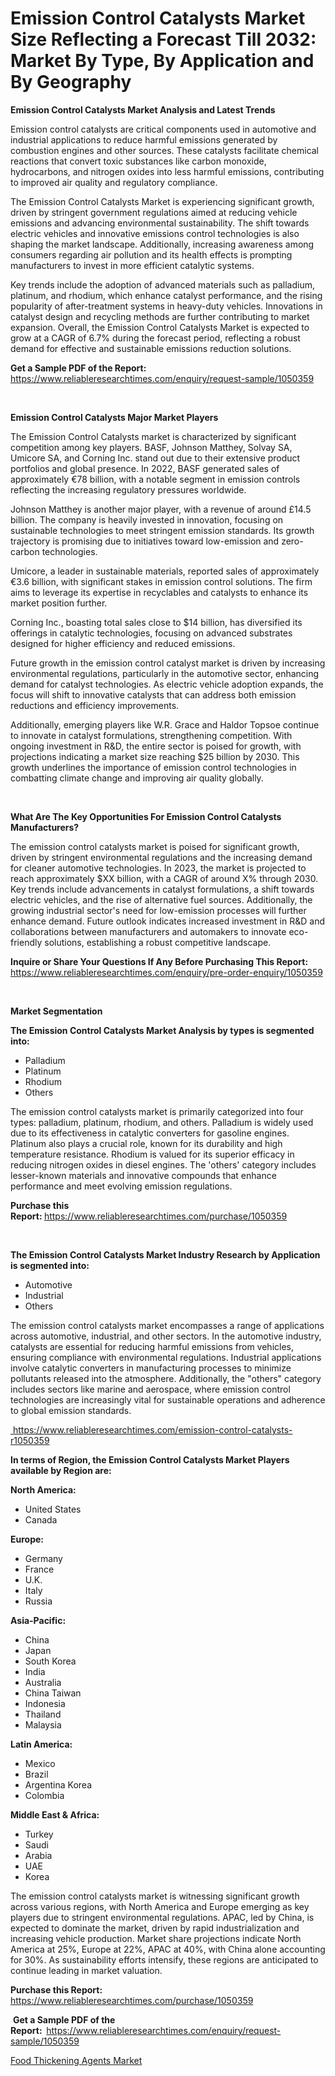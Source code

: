 <p><h1>Emission Control Catalysts Market Size Reflecting a Forecast Till 2032: Market By Type, By Application and By Geography</h1></p><p><strong>Emission Control Catalysts Market Analysis and Latest Trends</strong></p>
<p><p>Emission control catalysts are critical components used in automotive and industrial applications to reduce harmful emissions generated by combustion engines and other sources. These catalysts facilitate chemical reactions that convert toxic substances like carbon monoxide, hydrocarbons, and nitrogen oxides into less harmful emissions, contributing to improved air quality and regulatory compliance.</p><p>The Emission Control Catalysts Market is experiencing significant growth, driven by stringent government regulations aimed at reducing vehicle emissions and advancing environmental sustainability. The shift towards electric vehicles and innovative emissions control technologies is also shaping the market landscape. Additionally, increasing awareness among consumers regarding air pollution and its health effects is prompting manufacturers to invest in more efficient catalytic systems.</p><p>Key trends include the adoption of advanced materials such as palladium, platinum, and rhodium, which enhance catalyst performance, and the rising popularity of after-treatment systems in heavy-duty vehicles. Innovations in catalyst design and recycling methods are further contributing to market expansion. Overall, the Emission Control Catalysts Market is expected to grow at a CAGR of 6.7% during the forecast period, reflecting a robust demand for effective and sustainable emissions reduction solutions.</p></p>
<p><strong>Get a Sample PDF of the Report:&nbsp;</strong> <a href="https://www.reliableresearchtimes.com/enquiry/request-sample/1050359?utm_campaign=2233&utm_medium=2&utm_source=Github&utm_content=ia&utm_term=01042025&utm_id=emission-control-catalysts">https://www.reliableresearchtimes.com/enquiry/request-sample/1050359</a></p>
<p>&nbsp;</p>
<p><strong>Emission Control Catalysts Major Market Players</strong></p>
<p><p>The Emission Control Catalysts market is characterized by significant competition among key players. BASF, Johnson Matthey, Solvay SA, Umicore SA, and Corning Inc. stand out due to their extensive product portfolios and global presence. In 2022, BASF generated sales of approximately €78 billion, with a notable segment in emission controls reflecting the increasing regulatory pressures worldwide.</p><p>Johnson Matthey is another major player, with a revenue of around £14.5 billion. The company is heavily invested in innovation, focusing on sustainable technologies to meet stringent emission standards. Its growth trajectory is promising due to initiatives toward low-emission and zero-carbon technologies.</p><p>Umicore, a leader in sustainable materials, reported sales of approximately €3.6 billion, with significant stakes in emission control solutions. The firm aims to leverage its expertise in recyclables and catalysts to enhance its market position further.</p><p>Corning Inc., boasting total sales close to $14 billion, has diversified its offerings in catalytic technologies, focusing on advanced substrates designed for higher efficiency and reduced emissions. </p><p>Future growth in the emission control catalyst market is driven by increasing environmental regulations, particularly in the automotive sector, enhancing demand for catalyst technologies. As electric vehicle adoption expands, the focus will shift to innovative catalysts that can address both emission reductions and efficiency improvements.</p><p>Additionally, emerging players like W.R. Grace and Haldor Topsoe continue to innovate in catalyst formulations, strengthening competition. With ongoing investment in R&D, the entire sector is poised for growth, with projections indicating a market size reaching $25 billion by 2030. This growth underlines the importance of emission control technologies in combatting climate change and improving air quality globally.</p></p>
<p>&nbsp;</p>
<p><strong>What Are The Key Opportunities For Emission Control Catalysts Manufacturers?</strong></p>
<p><p>The emission control catalysts market is poised for significant growth, driven by stringent environmental regulations and the increasing demand for cleaner automotive technologies. In 2023, the market is projected to reach approximately $XX billion, with a CAGR of around X% through 2030. Key trends include advancements in catalyst formulations, a shift towards electric vehicles, and the rise of alternative fuel sources. Additionally, the growing industrial sector's need for low-emission processes will further enhance demand. Future outlook indicates increased investment in R&D and collaborations between manufacturers and automakers to innovate eco-friendly solutions, establishing a robust competitive landscape.</p></p>
<p><strong>Inquire or Share Your Questions If Any Before Purchasing This Report:</strong> <a href="https://www.reliableresearchtimes.com/enquiry/pre-order-enquiry/1050359?utm_campaign=2233&utm_medium=2&utm_source=Github&utm_content=ia&utm_term=01042025&utm_id=emission-control-catalysts">https://www.reliableresearchtimes.com/enquiry/pre-order-enquiry/1050359</a></p>
<p>&nbsp;</p>
<p><strong>Market Segmentation</strong></p>
<p><strong>The Emission Control Catalysts Market Analysis by types is segmented into:</strong></p>
<p><ul><li>Palladium</li><li>Platinum</li><li>Rhodium</li><li>Others</li></ul></p>
<p><p>The emission control catalysts market is primarily categorized into four types: palladium, platinum, rhodium, and others. Palladium is widely used due to its effectiveness in catalytic converters for gasoline engines. Platinum also plays a crucial role, known for its durability and high temperature resistance. Rhodium is valued for its superior efficacy in reducing nitrogen oxides in diesel engines. The 'others' category includes lesser-known materials and innovative compounds that enhance performance and meet evolving emission regulations.</p></p>
<p><strong>Purchase this Report:&nbsp;</strong><a href="https://www.reliableresearchtimes.com/purchase/1050359?utm_campaign=2233&utm_medium=2&utm_source=Github&utm_content=ia&utm_term=01042025&utm_id=emission-control-catalysts">https://www.reliableresearchtimes.com/purchase/1050359</a></p>
<p>&nbsp;</p>
<p><strong>The Emission Control Catalysts Market Industry Research by Application is segmented into:</strong></p>
<p><ul><li>Automotive</li><li>Industrial</li><li>Others</li></ul></p>
<p><p>The emission control catalysts market encompasses a range of applications across automotive, industrial, and other sectors. In the automotive industry, catalysts are essential for reducing harmful emissions from vehicles, ensuring compliance with environmental regulations. Industrial applications involve catalytic converters in manufacturing processes to minimize pollutants released into the atmosphere. Additionally, the "others" category includes sectors like marine and aerospace, where emission control technologies are increasingly vital for sustainable operations and adherence to global emission standards.</p></p>
<p><a href="https://www.reliableresearchtimes.com/emission-control-catalysts-r1050359?utm_campaign=2233&utm_medium=2&utm_source=Github&utm_content=ia&utm_term=01042025&utm_id=emission-control-catalysts">&nbsp;https://www.reliableresearchtimes.com/emission-control-catalysts-r1050359</a></p>
<p><strong>In terms of Region, the Emission Control Catalysts Market Players available by Region are:</strong></p>
<p>
    <p> <strong> North America: </strong>
        <ul>
            <li>United States</li>
            <li>Canada</li>
        </ul>
        </p> 
    <p> <strong> Europe: </strong>
        <ul>
            <li>Germany</li>
            <li>France</li>
            <li>U.K.</li>
            <li>Italy</li>
            <li>Russia</li>
        </ul>
        </p> 
    <p> <strong> Asia-Pacific: </strong>
        <ul>
            <li>China</li>
            <li>Japan</li>
            <li>South Korea</li>
            <li>India</li>
            <li>Australia</li>
            <li>China Taiwan</li>
            <li>Indonesia</li>
            <li>Thailand</li>
            <li>Malaysia</li>
        </ul>
        </p> 
    <p> <strong> Latin America: </strong>
        <ul>
            <li>Mexico</li>
            <li>Brazil</li>
            <li>Argentina Korea</li>
            <li>Colombia</li>
        </ul>
        </p> 
    <p> <strong> Middle East & Africa: </strong>
        <ul>
            <li>Turkey</li>
            <li>Saudi</li>
            <li>Arabia</li>
            <li>UAE</li>
            <li>Korea</li>
        </ul>
    </p>
    </p>
<p><p>The emission control catalysts market is witnessing significant growth across various regions, with North America and Europe emerging as key players due to stringent environmental regulations. APAC, led by China, is expected to dominate the market, driven by rapid industrialization and increasing vehicle production. Market share projections indicate North America at 25%, Europe at 22%, APAC at 40%, with China alone accounting for 30%. As sustainability efforts intensify, these regions are anticipated to continue leading in market valuation.</p></p>
<p><strong>Purchase this Report: </strong><a href="https://www.reliableresearchtimes.com/purchase/1050359?utm_campaign=2233&utm_medium=2&utm_source=Github&utm_content=ia&utm_term=01042025&utm_id=emission-control-catalysts">https://www.reliableresearchtimes.com/purchase/1050359</a></p>
<p>&nbsp;<strong>Get a Sample PDF of the Report:&nbsp;&nbsp;</strong><a href="https://www.reliableresearchtimes.com/enquiry/request-sample/1050359?utm_campaign=2233&utm_medium=2&utm_source=Github&utm_content=ia&utm_term=01042025&utm_id=emission-control-catalysts">https://www.reliableresearchtimes.com/enquiry/request-sample/1050359</a></p>
<p><strong></strong></p>
<p><p><a href="https://github.com/NarcisoFerry/Market-Research-Report-List-2/blob/main/food-thickening-agents-market.md?utm_campaign=2233&utm_medium=2&utm_source=Github&utm_content=ia&utm_term=01042025&utm_id=emission-control-catalysts">Food Thickening Agents Market</a></p></p>